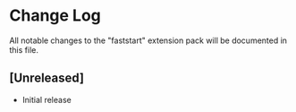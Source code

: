 # Change Log
All notable changes to the "faststart" extension pack will be documented in this file.

## [Unreleased]
- Initial release
